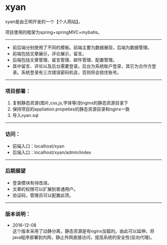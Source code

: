 # xyan

*xyan*是由王明开发的一个【个人网站】。

项目使用的框架为spring+springMVC+mybatis。

***

+ 前后端分别使用了不同的模板。前端主要为数据展现，后端为数据管理。
+ 前端包括文章展示，评论展示，留言。
+ 后端包括文章管理、留言管理、邮件管理、配置管理。
+ 其中留言、评论以及后台需要登录。后台为系统账户登录，其它为合作方登录。系统登录有三次错误密码机会，否则将会锁住账号。

***

### 项目部署：

1. 复制静态资源(图片,css,js,字体等)到nginx的静态资源目录下
2. 保持项目的appliation.propeties的静态资源目录和nginx一致  
3. 导入xyan.sql

***

### 访问：

+ 前端入口：localhost/xyan
+ 后端入口：localhost/xyan/admin/index

***

### 后期展望

+ 登录模块有待改进。
+ 文章的权限可以扩展到普通用户。
+ 验证码，管理员可以配置此项。

***

### 版本说明：

- 2016-12-08 <br/>这个版本采用了动静分离，静态资源是有nginx加载的。由此可以延伸，将java程序部署到内网，静止外网直接访问，提高系统的安全性(反向代理)。
